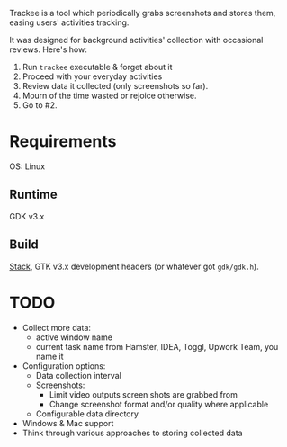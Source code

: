 Trackee is a tool which periodically grabs screenshots and stores them, easing users' activities tracking.

It was designed for background activities' collection with occasional reviews. Here's how:

1. Run `trackee` executable & forget about it
2. Proceed with your everyday activities
3. Review data it collected (only screenshots so far).
4. Mourn of the time wasted or rejoice otherwise.
5. Go to #2.

# Requirements

OS: Linux

## Runtime

GDK v3.x

## Build

[Stack](https://haskellstack.com), GTK v3.x development headers (or whatever got `gdk/gdk.h`).

# TODO

* Collect more data:
    * active window name
    * current task name from Hamster, IDEA, Toggl, Upwork Team, you name it
* Configuration options:
    * Data collection interval
    * Screenshots: 
        * Limit video outputs screen shots are grabbed from
        * Change screenshot format and/or quality where applicable
    * Configurable data directory
* Windows & Mac support
* Think through various approaches to storing collected data
